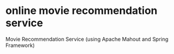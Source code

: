# online movie recommendation service

Movie Recommendation Service (using Apache Mahout and Spring Framework)
